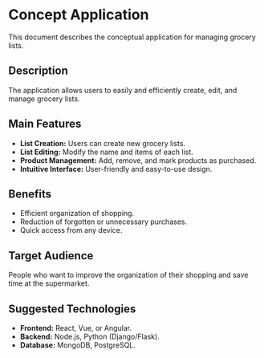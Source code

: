 # Concept Application

This document describes the conceptual application for managing grocery lists.

## Description

The application allows users to easily and efficiently create, edit, and manage grocery lists.

## Main Features

- **List Creation:** Users can create new grocery lists.
- **List Editing:** Modify the name and items of each list.
- **Product Management:** Add, remove, and mark products as purchased.
- **Intuitive Interface:** User-friendly and easy-to-use design.

## Benefits

- Efficient organization of shopping.
- Reduction of forgotten or unnecessary purchases.
- Quick access from any device.

## Target Audience

People who want to improve the organization of their shopping and save time at the supermarket.

## Suggested Technologies

- **Frontend:** React, Vue, or Angular.
- **Backend:** Node.js, Python (Django/Flask).
- **Database:** MongoDB, PostgreSQL.

